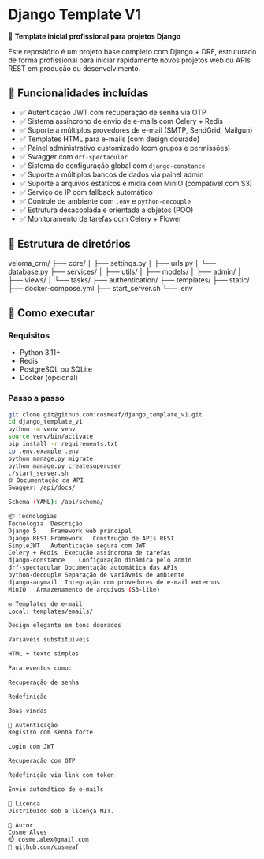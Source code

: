# Django Template V1

🎯 **Template inicial profissional para projetos Django**

Este repositório é um projeto base completo com Django + DRF, estruturado de forma profissional para iniciar rapidamente novos projetos web ou APIs REST em produção ou desenvolvimento.

## 🧱 Funcionalidades incluídas

- ✅ Autenticação JWT com recuperação de senha via OTP
- ✅ Sistema assíncrono de envio de e-mails com Celery + Redis
- ✅ Suporte a múltiplos provedores de e-mail (SMTP, SendGrid, Mailgun)
- ✅ Templates HTML para e-mails (com design dourado)
- ✅ Painel administrativo customizado (com grupos e permissões)
- ✅ Swagger com `drf-spectacular`
- ✅ Sistema de configuração global com `django-constance`
- ✅ Suporte a múltiplos bancos de dados via painel admin
- ✅ Suporte a arquivos estáticos e mídia com MinIO (compatível com S3)
- ✅ Serviço de IP com fallback automático
- ✅ Controle de ambiente com `.env` e `python-decouple`
- ✅ Estrutura desacoplada e orientada a objetos (POO)
- ✅ Monitoramento de tarefas com Celery + Flower

## 📁 Estrutura de diretórios

veloma_crm/
├── core/
│ ├── settings.py
│ ├── urls.py
│ └── database.py
├── services/
│ ├── utils/
│ ├── models/
│ ├── admin/
│ ├── views/
│ └── tasks/
├── authentication/
├── templates/
├── static/
├── docker-compose.yml
├── start_server.sh
└── .env


## 🚀 Como executar

### Requisitos

- Python 3.11+
- Redis
- PostgreSQL ou SQLite
- Docker (opcional)

### Passo a passo

```bash
git clone git@github.com:cosmeaf/django_template_v1.git
cd django_template_v1
python -m venv venv
source venv/bin/activate
pip install -r requirements.txt
cp .env.example .env
python manage.py migrate
python manage.py createsuperuser
./start_server.sh
🌐 Documentação da API
Swagger: /api/docs/

Schema (YAML): /api/schema/

📦 Tecnologias
Tecnologia	Descrição
Django 5	Framework web principal
Django REST Framework	Construção de APIs REST
SimpleJWT	Autenticação segura com JWT
Celery + Redis	Execução assíncrona de tarefas
django-constance	Configuração dinâmica pelo admin
drf-spectacular	Documentação automática das APIs
python-decouple	Separação de variáveis de ambiente
django-anymail	Integração com provedores de e-mail externos
MinIO	Armazenamento de arquivos (S3-like)

✉️ Templates de e-mail
Local: templates/emails/

Design elegante em tons dourados

Variáveis substituíveis

HTML + texto simples

Para eventos como:

Recuperação de senha

Redefinição

Boas-vindas

🔐 Autenticação
Registro com senha forte

Login com JWT

Recuperação com OTP

Redefinição via link com token

Envio automático de e-mails

📜 Licença
Distribuído sob a licença MIT.

🤝 Autor
Cosme Alves
📫 cosme.alex@gmail.com
🔗 github.com/cosmeaf